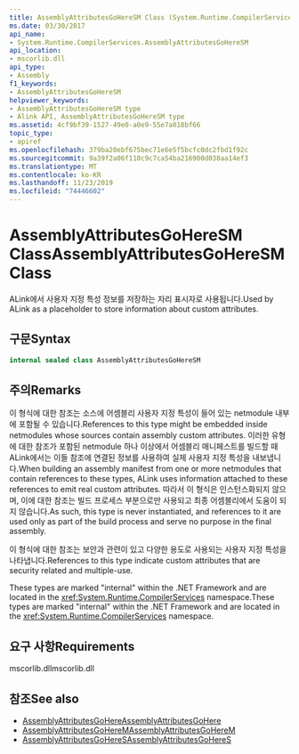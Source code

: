 ```yaml
---
title: AssemblyAttributesGoHereSM Class (System.Runtime.CompilerServices)
ms.date: 03/30/2017
api_name:
- System.Runtime.CompilerServices.AssemblyAttributesGoHereSM
api_location:
- mscorlib.dll
api_type:
- Assembly
f1_keywords:
- AssemblyAttributesGoHereSM
helpviewer_keywords:
- AssemblyAttributesGoHereSM type
- Alink API, AssemblyAttributesGoHereSM type
ms.assetid: 4cf9bf39-1527-49e0-a0e9-55e7a018bf66
topic_type:
- apiref
ms.openlocfilehash: 379ba20ebf675bec71e6e5f5bcfc0dc2fbd1f92c
ms.sourcegitcommit: 9a39f2a06f110c9c7ca54ba216900d038aa14ef3
ms.translationtype: MT
ms.contentlocale: ko-KR
ms.lasthandoff: 11/23/2019
ms.locfileid: "74446602"
---
```

# <a name="assemblyattributesgoheresm-class"></a><span data-ttu-id="0b01f-102">AssemblyAttributesGoHereSM Class</span><span class="sxs-lookup"><span data-stu-id="0b01f-102">AssemblyAttributesGoHereSM Class</span></span>

<span data-ttu-id="0b01f-103">ALink에서 사용자 지정 특성 정보를 저장하는 자리 표시자로 사용됩니다.</span><span class="sxs-lookup"><span data-stu-id="0b01f-103">Used by ALink as a placeholder to store information about custom attributes.</span></span>

## <a name="syntax"></a><span data-ttu-id="0b01f-104">구문</span><span class="sxs-lookup"><span data-stu-id="0b01f-104">Syntax</span></span>

```csharp
internal sealed class AssemblyAttributesGoHereSM
```

## <a name="remarks"></a><span data-ttu-id="0b01f-105">주의</span><span class="sxs-lookup"><span data-stu-id="0b01f-105">Remarks</span></span>

<span data-ttu-id="0b01f-106">이 형식에 대한 참조는 소스에 어셈블리 사용자 지정 특성이 들어 있는 netmodule 내부에 포함될 수 있습니다.</span><span class="sxs-lookup"><span data-stu-id="0b01f-106">References to this type might be embedded inside netmodules whose sources contain assembly custom attributes.</span></span> <span data-ttu-id="0b01f-107">이러한 유형에 대한 참조가 포함된 netmodule 하나 이상에서 어셈블리 매니페스트를 빌드할 때 ALink에서는 이들 참조에 연결된 정보를 사용하여 실제 사용자 지정 특성을 내보냅니다.</span><span class="sxs-lookup"><span data-stu-id="0b01f-107">When building an assembly manifest from one or more netmodules that contain references to these types, ALink uses information attached to these references to emit real custom attributes.</span></span> <span data-ttu-id="0b01f-108">따라서 이 형식은 인스턴스화되지 않으며, 이에 대한 참조는 빌드 프로세스 부분으로만 사용되고 최종 어셈블리에서 도움이 되지 않습니다.</span><span class="sxs-lookup"><span data-stu-id="0b01f-108">As such, this type is never instantiated, and references to it are used only as part of the build process and serve no purpose in the final assembly.</span></span>

<span data-ttu-id="0b01f-109">이 형식에 대한 참조는 보안과 관련이 있고 다양한 용도로 사용되는 사용자 지정 특성을 나타냅니다.</span><span class="sxs-lookup"><span data-stu-id="0b01f-109">References to this type indicate custom attributes that are security related and multiple-use.</span></span>

<span data-ttu-id="0b01f-110">These types are marked "internal" within the .NET Framework and are located in the <xref:System.Runtime.CompilerServices> namespace.</span><span class="sxs-lookup"><span data-stu-id="0b01f-110">These types are marked "internal" within the .NET Framework and are located in the <xref:System.Runtime.CompilerServices> namespace.</span></span>

## <a name="requirements"></a><span data-ttu-id="0b01f-111">요구 사항</span><span class="sxs-lookup"><span data-stu-id="0b01f-111">Requirements</span></span>

<span data-ttu-id="0b01f-112">mscorlib.dll</span><span class="sxs-lookup"><span data-stu-id="0b01f-112">mscorlib.dll</span></span>

## <a name="see-also"></a><span data-ttu-id="0b01f-113">참조</span><span class="sxs-lookup"><span data-stu-id="0b01f-113">See also</span></span>

- [<span data-ttu-id="0b01f-114">AssemblyAttributesGoHere</span><span class="sxs-lookup"><span data-stu-id="0b01f-114">AssemblyAttributesGoHere</span></span>](assemblyattributesgohere.md)
- [<span data-ttu-id="0b01f-115">AssemblyAttributesGoHereM</span><span class="sxs-lookup"><span data-stu-id="0b01f-115">AssemblyAttributesGoHereM</span></span>](assemblyattributesgoherem.md)
- [<span data-ttu-id="0b01f-116">AssemblyAttributesGoHereS</span><span class="sxs-lookup"><span data-stu-id="0b01f-116">AssemblyAttributesGoHereS</span></span>](assemblyattributesgoheres.md)
